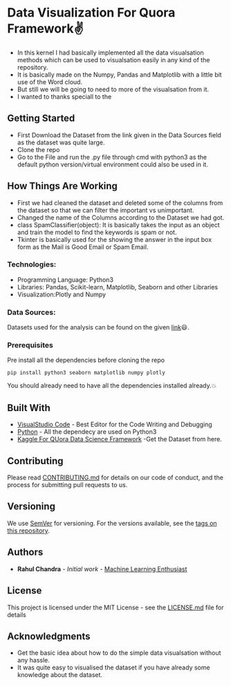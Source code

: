 # Data Visualization For Quora Framework:v:
* In this kernel  I had basically implemented all the data visualsation methods which can be used to visualsation easily in any kind of the repository.
* It is basically made on the Numpy, Pandas and Matplotlib with  a little bit use of the Word cloud.
* But still we will be going to need to more of the visualsation from it.
* I wanted to thanks speciall to the 


## Getting Started
* First Download the Dataset from the link given in the Data Sources field as the dataset was quite large.
* Clone the repo 
* Go to the File and run the .py file through cmd with python3 as the default python version/virtual environment could also be used in it.

## How Things Are Working
* First we had cleaned the dataset and deleted some of the columns from the dataset so that we can filter the important vs unimportant.
* Changed the name of the Columns according to the Dataset we had got.
* class SpamClassifier(object): It is basically takes the input as an object and train the model to find the keywords is spam or not.
* Tkinter is basically used for the  showing the answer in the input box form as the Mail is Good Email or Spam Email.
### Technologies:
* Programming Language: Python3
* Libraries: Pandas, Scikit-learn, Matplotlib, Seaborn and other Libraries
* Visualization:Plotly and Numpy

### Data Sources:
Datasets used for the analysis can be found on the given [link](https://www.kaggle.com/c/quora-insincere-questions-classification):smiley:.
### Prerequisites
Pre install all the dependencies before cloning the repo
```
pip install python3 seaborn matplotlib numpy plotly
```
You should already need to have all the dependencies installed already.:boom:

## Built With 

* [VisualStudio Code](https://code.visualstudio.com/) - Best Editor for the Code Writing and Debugging
* [Python](https://www.python.org/download/releases/3.0/) - All the dependecy are used on Python3
* [Kaggle For QUora Data Science Framework](https://www.kaggle.com/c/quora-insincere-questions-classification) -Get the Dataset from here.

## Contributing

Please read [CONTRIBUTING.md](https://gist.github.com/PurpleBooth/b24679402957c63ec426) for details on our code of conduct, and the process for submitting pull requests to us.

## Versioning

We use [SemVer](http://semver.org/) for versioning. For the versions available, see the [tags on this repository](https://github.com/your/project/tags). 

## Authors

* **Rahul Chandra** - *Initial work* - [Machine Learning Enthusiast](https://github.com/irahulcse)


## License

This project is licensed under the MIT License - see the [LICENSE.md](LICENSE.md) file for details

## Acknowledgments

* Get the basic idea about how to do the simple data visualsation without any hassle.
* It was quite easy to visualised the dataset if you have already some knowledge about the dataset.


